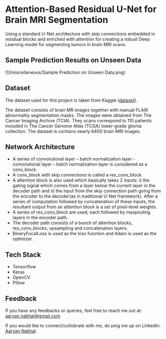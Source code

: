 # Attention-Based Residual U-Net for Brain MRI Segmentation



Using a standard U-Net architecture with skip connections embedded in residual blocks and enriched with attention for creating a robust Deep Learning model for segmenting tumors in brain MRI scans.


## Sample Prediction Results on Unseen Data

![](miscellaneous/Sample Prediction on Unseen Data.png)


## Dataset

The dataset used for this project is taken from Kaggle (<a href = "https://www.kaggle.com/datasets/mateuszbuda/lgg-mri-segmentation">dataset</a>).

The dataset consists of brain MR images together with manual FLAIR abnormality segmentation masks. The images were obtained from The Cancer Imaging Archive (TCIA).
They scans correspond to 110 patients included in The Cancer Genome Atlas (TCGA) lower-grade glioma collection. The dataset is contains nearly 6400 brain MRI Images.

## Network Architecture

* A series of convolutional layer – batch normalization layer - convolutional layer – batch normalization layer is considered as a conv_block. 
* A conv_block with skip connections is called a res_conv_block.
* A attention block is also used which basically takes 2 inputs: i) the gating signal which comes from a layer below the current layer in the decoder path and ii) the input from the skip connection path going from the encoder to the decoder(as in traditional U-Net framework). After a series of computation followed by concatenation of these inputs, the resultant output from an attention block is a set of pixel-level weights.
* A series of res_conv_block are used; each followed by maxpooling layers in the encoder path.
* The decoder path consists of a bunch of attention blocks, res_conv_blocks, upsampling and concatenation layers.
* BinaryFocalLoss is used as the loss function and Adam is used as the optimizer.


## Tech Stack

* Tensorflow
* Keras
* OpenCV
* Pillow 


## Feedback

If you have any feedbacks or queries, feel free to reach me out at: aaryan.nakhat@gmail.com

If you would like to connect/collobrate with me, do ping me up on Linkedln: <a href = "https://www.linkedin.com/in/aaryan-nak" target="_blank">Aaryan Nakhat</a>


